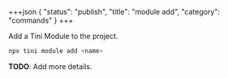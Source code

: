 +++json
{
  "status": "publish",
  "title": "module add",
  "category": "commands"
}
+++


Add a Tini Module to the project.

```bash
npx tini module add <name> 
```

**TODO**: Add more details.
